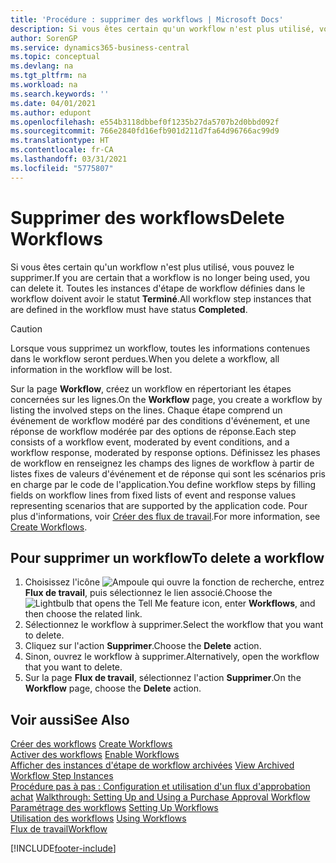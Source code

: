 ```yaml
---
title: 'Procédure : supprimer des workflows | Microsoft Docs'
description: Si vous êtes certain qu'un workflow n'est plus utilisé, vous pouvez le supprimer. Toutes les instances d'étape de workflow définies dans le workflow doivent avoir le statut **Terminé**.
author: SorenGP
ms.service: dynamics365-business-central
ms.topic: conceptual
ms.devlang: na
ms.tgt_pltfrm: na
ms.workload: na
ms.search.keywords: ''
ms.date: 04/01/2021
ms.author: edupont
ms.openlocfilehash: e554b3118dbbef0f1235b27da5707b2d0bbd092f
ms.sourcegitcommit: 766e2840fd16efb901d211d7fa64d96766ac99d9
ms.translationtype: HT
ms.contentlocale: fr-CA
ms.lasthandoff: 03/31/2021
ms.locfileid: "5775807"
---
```

# <a name="delete-workflows"></a><span data-ttu-id="37d40-104">Supprimer des workflows</span><span class="sxs-lookup"><span data-stu-id="37d40-104">Delete Workflows</span></span>
<span data-ttu-id="37d40-105">Si vous êtes certain qu'un workflow n'est plus utilisé, vous pouvez le supprimer.</span><span class="sxs-lookup"><span data-stu-id="37d40-105">If you are certain that a workflow is no longer being used, you can delete it.</span></span> <span data-ttu-id="37d40-106">Toutes les instances d'étape de workflow définies dans le workflow doivent avoir le statut **Terminé**.</span><span class="sxs-lookup"><span data-stu-id="37d40-106">All workflow step instances that are defined in the workflow must have status **Completed**.</span></span>  

> [!CAUTION]  
>  <span data-ttu-id="37d40-107">Lorsque vous supprimez un workflow, toutes les informations contenues dans le workflow seront perdues.</span><span class="sxs-lookup"><span data-stu-id="37d40-107">When you delete a workflow, all information in the workflow will be lost.</span></span>  

 <span data-ttu-id="37d40-108">Sur la page **Workflow**, créez un workflow en répertoriant les étapes concernées sur les lignes.</span><span class="sxs-lookup"><span data-stu-id="37d40-108">On the **Workflow** page, you create a workflow by listing the involved steps on the lines.</span></span> <span data-ttu-id="37d40-109">Chaque étape comprend un événement de workflow modéré par des conditions d'événement, et une réponse de workflow modérée par des options de réponse.</span><span class="sxs-lookup"><span data-stu-id="37d40-109">Each step consists of a workflow event, moderated by event conditions, and a workflow response, moderated by response options.</span></span> <span data-ttu-id="37d40-110">Définissez les phases de workflow en renseignez les champs des lignes de workflow à partir de listes fixes de valeurs d'événement et de réponse qui sont les scénarios pris en charge par le code de l'application.</span><span class="sxs-lookup"><span data-stu-id="37d40-110">You define workflow steps by filling fields on workflow lines from fixed lists of event and response values representing scenarios that are supported by the application code.</span></span> <span data-ttu-id="37d40-111">Pour plus d'informations, voir [Créer des flux de travail](across-how-to-create-workflows.md).</span><span class="sxs-lookup"><span data-stu-id="37d40-111">For more information, see [Create Workflows](across-how-to-create-workflows.md).</span></span>  

## <a name="to-delete-a-workflow"></a><span data-ttu-id="37d40-112">Pour supprimer un workflow</span><span class="sxs-lookup"><span data-stu-id="37d40-112">To delete a workflow</span></span>  
1.  <span data-ttu-id="37d40-113">Choisissez l'icône ![Ampoule qui ouvre la fonction de recherche](media/ui-search/search_small.png "Dites-moi ce que vous voulez faire"), entrez **Flux de travail**, puis sélectionnez le lien associé.</span><span class="sxs-lookup"><span data-stu-id="37d40-113">Choose the ![Lightbulb that opens the Tell Me feature](media/ui-search/search_small.png "Tell me what you want to do") icon, enter **Workflows**, and then choose the related link.</span></span>  
2.  <span data-ttu-id="37d40-114">Sélectionnez le workflow à supprimer.</span><span class="sxs-lookup"><span data-stu-id="37d40-114">Select the workflow that you want to delete.</span></span>  
3.  <span data-ttu-id="37d40-115">Cliquez sur l'action **Supprimer**.</span><span class="sxs-lookup"><span data-stu-id="37d40-115">Choose the **Delete** action.</span></span>  
4.  <span data-ttu-id="37d40-116">Sinon, ouvrez le workflow à supprimer.</span><span class="sxs-lookup"><span data-stu-id="37d40-116">Alternatively, open the workflow that you want to delete.</span></span>  
5.  <span data-ttu-id="37d40-117">Sur la page **Flux de travail**, sélectionnez l'action **Supprimer**.</span><span class="sxs-lookup"><span data-stu-id="37d40-117">On the **Workflow** page, choose the **Delete** action.</span></span>  

## <a name="see-also"></a><span data-ttu-id="37d40-118">Voir aussi</span><span class="sxs-lookup"><span data-stu-id="37d40-118">See Also</span></span>  
 <span data-ttu-id="37d40-119">[Créer des workflows](across-how-to-create-workflows.md) </span><span class="sxs-lookup"><span data-stu-id="37d40-119">[Create Workflows](across-how-to-create-workflows.md) </span></span>  
 <span data-ttu-id="37d40-120">[Activer des workflows](across-how-to-enable-workflows.md) </span><span class="sxs-lookup"><span data-stu-id="37d40-120">[Enable Workflows](across-how-to-enable-workflows.md) </span></span>  
 <span data-ttu-id="37d40-121">[Afficher des instances d'étape de workflow archivées](across-how-to-view-archived-workflow-step-instances.md) </span><span class="sxs-lookup"><span data-stu-id="37d40-121">[View Archived Workflow Step Instances](across-how-to-view-archived-workflow-step-instances.md) </span></span>  
 <span data-ttu-id="37d40-122">[Procédure pas à pas : Configuration et utilisation d'un flux d'approbation achat](walkthrough-setting-up-and-using-a-purchase-approval-workflow.md) </span><span class="sxs-lookup"><span data-stu-id="37d40-122">[Walkthrough: Setting Up and Using a Purchase Approval Workflow](walkthrough-setting-up-and-using-a-purchase-approval-workflow.md) </span></span>  
 <span data-ttu-id="37d40-123">[Paramétrage des workflows](across-set-up-workflows.md) </span><span class="sxs-lookup"><span data-stu-id="37d40-123">[Setting Up Workflows](across-set-up-workflows.md) </span></span>  
 <span data-ttu-id="37d40-124">[Utilisation des workflows](across-use-workflows.md) </span><span class="sxs-lookup"><span data-stu-id="37d40-124">[Using Workflows](across-use-workflows.md) </span></span>  
 [<span data-ttu-id="37d40-125">Flux de travail</span><span class="sxs-lookup"><span data-stu-id="37d40-125">Workflow</span></span>](across-workflow.md)   


[!INCLUDE[footer-include](includes/footer-banner.md)]